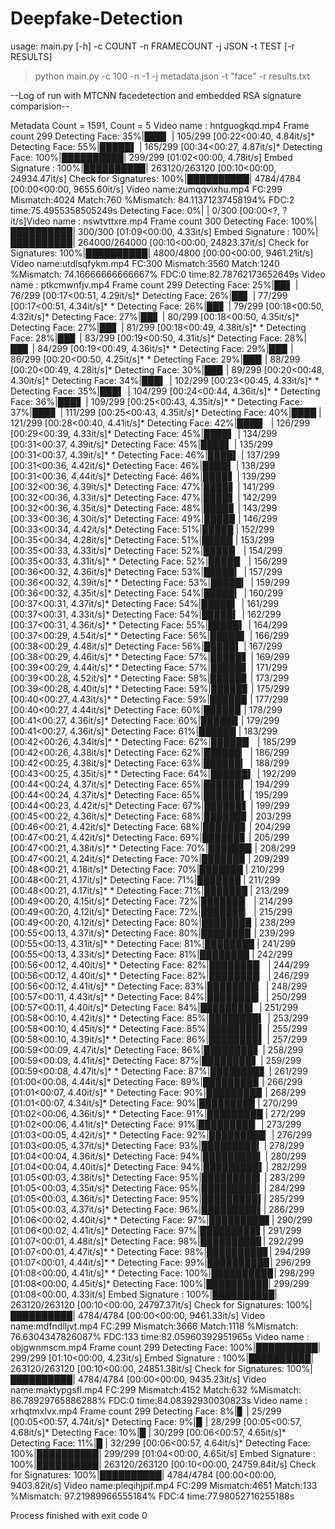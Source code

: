 # Deepfake-Detection

 
usage: main.py [-h] -c COUNT -n FRAMECOUNT -j JSON -t TEST [-r RESULTS]
> python main.py -c 100 -n -1 -j metadata.json -t "face" -r results.txt

--Log of run with MTCNN facedetection and embedded RSA signature comparision--

Metadata Count = 1591, Count = 5
Video name : hntguogkqd.mp4 Frame count 299
Detecting Face:  35%|███▌      | 105/299 [00:22<00:40,  4.84it/s]*
Detecting Face:  55%|█████▌    | 165/299 [00:34<00:27,  4.87it/s]*
Detecting Face: 100%|██████████| 299/299 [01:02<00:00,  4.78it/s]
Embed Signature   : 100%|██████████| 263120/263120 [00:10<00:00, 24934.47it/s]
Check for Signatures: 100%|██████████| 4784/4784 [00:00<00:00, 9655.60it/s]
Video name:zumqqvixhu.mp4 FC:299 Mismatch:4024 Match:760 %Mismatch: 84.11371237458194%  FDC:2 time:75.4955358505249s
Detecting Face:   0%|          | 0/300 [00:00<?, ?it/s]Video name : nswtvttxre.mp4 Frame count 300
Detecting Face: 100%|██████████| 300/300 [01:09<00:00,  4.33it/s]
Embed Signature   : 100%|██████████| 264000/264000 [00:10<00:00, 24823.37it/s]
Check for Signatures: 100%|██████████| 4800/4800 [00:00<00:00, 9461.21it/s]
Video name:utdlsqfykm.mp4 FC:300 Mismatch:3560 Match:1240 %Mismatch: 74.16666666666667%  FDC:0 time:82.78762173652649s
Video name : ptkcmwnfjv.mp4 Frame count 299
Detecting Face:  25%|██▌       | 76/299 [00:17<00:51,  4.29it/s]*
Detecting Face:  26%|██▌       | 77/299 [00:17<00:51,  4.34it/s]*
*
Detecting Face:  26%|██▋       | 79/299 [00:18<00:50,  4.32it/s]*
Detecting Face:  27%|██▋       | 80/299 [00:18<00:50,  4.35it/s]*
Detecting Face:  27%|██▋       | 81/299 [00:18<00:49,  4.38it/s]*
*
Detecting Face:  28%|██▊       | 83/299 [00:19<00:50,  4.31it/s]*
Detecting Face:  28%|██▊       | 84/299 [00:19<00:49,  4.36it/s]*
*
Detecting Face:  29%|██▉       | 86/299 [00:20<00:50,  4.25it/s]*
*
Detecting Face:  29%|██▉       | 88/299 [00:20<00:49,  4.28it/s]*
Detecting Face:  30%|██▉       | 89/299 [00:20<00:48,  4.30it/s]*
Detecting Face:  34%|███▍      | 102/299 [00:23<00:45,  4.33it/s]*
*
Detecting Face:  35%|███▍      | 104/299 [00:24<00:44,  4.36it/s]*
*
Detecting Face:  36%|███▋      | 109/299 [00:25<00:43,  4.35it/s]*
*
Detecting Face:  37%|███▋      | 111/299 [00:25<00:43,  4.35it/s]*
Detecting Face:  40%|████      | 121/299 [00:28<00:40,  4.41it/s]*
Detecting Face:  42%|████▏     | 126/299 [00:29<00:39,  4.33it/s]*
Detecting Face:  45%|████▍     | 134/299 [00:31<00:37,  4.39it/s]*
Detecting Face:  45%|████▌     | 135/299 [00:31<00:37,  4.39it/s]*
*
Detecting Face:  46%|████▌     | 137/299 [00:31<00:36,  4.42it/s]*
Detecting Face:  46%|████▌     | 138/299 [00:31<00:36,  4.44it/s]*
Detecting Face:  46%|████▋     | 139/299 [00:32<00:36,  4.39it/s]*
Detecting Face:  47%|████▋     | 141/299 [00:32<00:36,  4.33it/s]*
Detecting Face:  47%|████▋     | 142/299 [00:32<00:36,  4.35it/s]*
Detecting Face:  48%|████▊     | 143/299 [00:33<00:36,  4.30it/s]*
Detecting Face:  49%|████▉     | 146/299 [00:33<00:34,  4.42it/s]*
Detecting Face:  51%|█████     | 152/299 [00:35<00:34,  4.28it/s]*
Detecting Face:  51%|█████     | 153/299 [00:35<00:33,  4.33it/s]*
Detecting Face:  52%|█████▏    | 154/299 [00:35<00:33,  4.31it/s]*
*
Detecting Face:  52%|█████▏    | 156/299 [00:36<00:32,  4.36it/s]*
Detecting Face:  53%|█████▎    | 157/299 [00:36<00:32,  4.39it/s]*
*
Detecting Face:  53%|█████▎    | 159/299 [00:36<00:32,  4.35it/s]*
Detecting Face:  54%|█████▎    | 160/299 [00:37<00:31,  4.37it/s]*
Detecting Face:  54%|█████▍    | 161/299 [00:37<00:31,  4.33it/s]*
Detecting Face:  54%|█████▍    | 162/299 [00:37<00:31,  4.36it/s]*
*
Detecting Face:  55%|█████▍    | 164/299 [00:37<00:29,  4.54it/s]*
*
Detecting Face:  56%|█████▌    | 166/299 [00:38<00:29,  4.48it/s]*
Detecting Face:  56%|█████▌    | 167/299 [00:38<00:29,  4.46it/s]*
*
Detecting Face:  57%|█████▋    | 169/299 [00:39<00:29,  4.44it/s]*
*
Detecting Face:  57%|█████▋    | 171/299 [00:39<00:28,  4.52it/s]*
*
Detecting Face:  58%|█████▊    | 173/299 [00:39<00:28,  4.40it/s]*
*
Detecting Face:  59%|█████▊    | 175/299 [00:40<00:27,  4.43it/s]*
*
Detecting Face:  59%|█████▉    | 177/299 [00:40<00:27,  4.44it/s]*
Detecting Face:  60%|█████▉    | 178/299 [00:41<00:27,  4.36it/s]*
Detecting Face:  60%|█████▉    | 179/299 [00:41<00:27,  4.36it/s]*
Detecting Face:  61%|██████    | 183/299 [00:42<00:26,  4.34it/s]*
*
Detecting Face:  62%|██████▏   | 185/299 [00:42<00:26,  4.38it/s]*
Detecting Face:  62%|██████▏   | 186/299 [00:42<00:25,  4.38it/s]*
Detecting Face:  63%|██████▎   | 188/299 [00:43<00:25,  4.35it/s]*
*
Detecting Face:  64%|██████▍   | 192/299 [00:44<00:24,  4.37it/s]*
Detecting Face:  65%|██████▍   | 194/299 [00:44<00:24,  4.37it/s]*
Detecting Face:  65%|██████▌   | 195/299 [00:44<00:23,  4.42it/s]*
Detecting Face:  67%|██████▋   | 199/299 [00:45<00:22,  4.36it/s]*
Detecting Face:  68%|██████▊   | 203/299 [00:46<00:21,  4.42it/s]*
Detecting Face:  68%|██████▊   | 204/299 [00:47<00:21,  4.42it/s]*
Detecting Face:  69%|██████▊   | 205/299 [00:47<00:21,  4.38it/s]*
*
Detecting Face:  70%|██████▉   | 208/299 [00:47<00:21,  4.24it/s]*
Detecting Face:  70%|██████▉   | 209/299 [00:48<00:21,  4.18it/s]*
Detecting Face:  70%|███████   | 210/299 [00:48<00:21,  4.17it/s]*
Detecting Face:  71%|███████   | 211/299 [00:48<00:21,  4.17it/s]*
*
Detecting Face:  71%|███████   | 213/299 [00:49<00:20,  4.15it/s]*
Detecting Face:  72%|███████▏  | 214/299 [00:49<00:20,  4.12it/s]*
Detecting Face:  72%|███████▏  | 215/299 [00:49<00:20,  4.12it/s]*
Detecting Face:  80%|███████▉  | 238/299 [00:55<00:13,  4.37it/s]*
Detecting Face:  80%|███████▉  | 239/299 [00:55<00:13,  4.31it/s]*
*
Detecting Face:  81%|████████  | 241/299 [00:55<00:13,  4.33it/s]*
Detecting Face:  81%|████████  | 242/299 [00:56<00:12,  4.40it/s]*
*
Detecting Face:  82%|████████▏ | 244/299 [00:56<00:12,  4.40it/s]*
*
Detecting Face:  82%|████████▏ | 246/299 [00:56<00:12,  4.41it/s]*
*
Detecting Face:  83%|████████▎ | 248/299 [00:57<00:11,  4.43it/s]*
*
Detecting Face:  84%|████████▎ | 250/299 [00:57<00:11,  4.40it/s]*
Detecting Face:  84%|████████▍ | 251/299 [00:58<00:10,  4.42it/s]*
*
Detecting Face:  85%|████████▍ | 253/299 [00:58<00:10,  4.45it/s]*
*
Detecting Face:  85%|████████▌ | 255/299 [00:58<00:10,  4.39it/s]*
*
Detecting Face:  86%|████████▌ | 257/299 [00:59<00:09,  4.47it/s]*
Detecting Face:  86%|████████▋ | 258/299 [00:59<00:09,  4.41it/s]*
Detecting Face:  87%|████████▋ | 259/299 [00:59<00:08,  4.47it/s]*
*
Detecting Face:  87%|████████▋ | 261/299 [01:00<00:08,  4.44it/s]*
Detecting Face:  89%|████████▉ | 266/299 [01:01<00:07,  4.40it/s]*
*
Detecting Face:  90%|████████▉ | 268/299 [01:01<00:07,  4.34it/s]*
Detecting Face:  90%|█████████ | 270/299 [01:02<00:06,  4.36it/s]*
*
Detecting Face:  91%|█████████ | 272/299 [01:02<00:06,  4.41it/s]*
Detecting Face:  91%|█████████▏| 273/299 [01:03<00:05,  4.42it/s]*
*
Detecting Face:  92%|█████████▏| 276/299 [01:03<00:05,  4.37it/s]*
Detecting Face:  93%|█████████▎| 278/299 [01:04<00:04,  4.36it/s]*
Detecting Face:  94%|█████████▎| 280/299 [01:04<00:04,  4.40it/s]*
Detecting Face:  94%|█████████▍| 282/299 [01:05<00:03,  4.38it/s]*
Detecting Face:  95%|█████████▍| 283/299 [01:05<00:03,  4.35it/s]*
Detecting Face:  95%|█████████▍| 284/299 [01:05<00:03,  4.36it/s]*
Detecting Face:  95%|█████████▌| 285/299 [01:05<00:03,  4.37it/s]*
Detecting Face:  96%|█████████▌| 286/299 [01:06<00:02,  4.40it/s]*
*
Detecting Face:  97%|█████████▋| 290/299 [01:06<00:02,  4.41it/s]*
Detecting Face:  97%|█████████▋| 291/299 [01:07<00:01,  4.48it/s]*
Detecting Face:  98%|█████████▊| 292/299 [01:07<00:01,  4.47it/s]*
*
Detecting Face:  98%|█████████▊| 294/299 [01:07<00:01,  4.44it/s]*
*
Detecting Face:  99%|█████████▉| 296/299 [01:08<00:00,  4.41it/s]*
*
Detecting Face: 100%|█████████▉| 298/299 [01:08<00:00,  4.45it/s]*
Detecting Face: 100%|██████████| 299/299 [01:08<00:00,  4.33it/s]
Embed Signature   : 100%|██████████| 263120/263120 [00:10<00:00, 24797.37it/s]
Check for Signatures: 100%|██████████| 4784/4784 [00:00<00:00, 9461.33it/s]
Video name:mdfndlljvt.mp4 FC:299 Mismatch:3666 Match:1118 %Mismatch: 76.6304347826087%  FDC:133 time:82.05960392951965s
Video name : objgwnmscm.mp4 Frame count 299
Detecting Face: 100%|██████████| 299/299 [01:10<00:00,  4.23it/s]
Embed Signature   : 100%|██████████| 263120/263120 [00:10<00:00, 24851.38it/s]
Check for Signatures: 100%|██████████| 4784/4784 [00:00<00:00, 9435.23it/s]
Video name:maktypgsfl.mp4 FC:299 Mismatch:4152 Match:632 %Mismatch: 86.78929765886288%  FDC:0 time:84.08392930030823s
Video name : xrhqtmxlvx.mp4 Frame count 299
Detecting Face:   8%|▊         | 25/299 [00:05<00:57,  4.74it/s]*
Detecting Face:   9%|▉         | 28/299 [00:05<00:57,  4.68it/s]*
Detecting Face:  10%|█         | 30/299 [00:06<00:57,  4.65it/s]*
Detecting Face:  11%|█         | 32/299 [00:06<00:57,  4.64it/s]*
Detecting Face: 100%|██████████| 299/299 [01:04<00:00,  4.65it/s]
Embed Signature   : 100%|██████████| 263120/263120 [00:10<00:00, 24759.84it/s]
Check for Signatures: 100%|██████████| 4784/4784 [00:00<00:00, 9403.82it/s]
Video name:pleqihjpif.mp4 FC:299 Mismatch:4651 Match:133 %Mismatch: 97.21989966555184%  FDC:4 time:77.98052716255188s

Process finished with exit code 0
